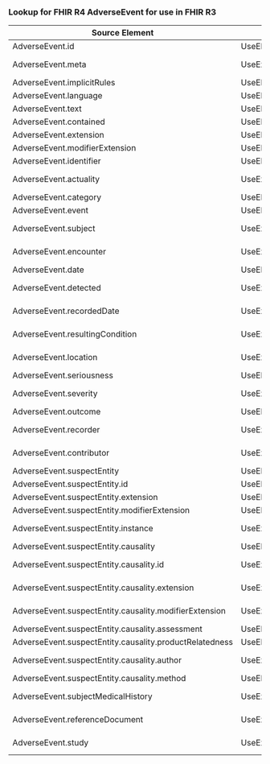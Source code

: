 ### Lookup for FHIR R4 AdverseEvent for use in FHIR R3

| Source Element | Usage | Target |
| -------------- | ----- | ------ |
| AdverseEvent.id | UseElementSameName | AdverseEvent.id |
| AdverseEvent.meta | UseExtension | http://hl7.org/fhir/4.0/StructureDefinition/extension-AdverseEvent.meta |
| AdverseEvent.implicitRules | UseElementSameName | AdverseEvent.implicitRules |
| AdverseEvent.language | UseElementSameName | AdverseEvent.language |
| AdverseEvent.text | UseElementSameName | AdverseEvent.text |
| AdverseEvent.contained | UseElementSameName | AdverseEvent.contained |
| AdverseEvent.extension | UseElementSameName | AdverseEvent.extension |
| AdverseEvent.modifierExtension | UseElementSameName | AdverseEvent.modifierExtension |
| AdverseEvent.identifier | UseElementSameName | AdverseEvent.identifier |
| AdverseEvent.actuality | UseExtension | http://hl7.org/fhir/4.0/StructureDefinition/extension-AdverseEvent.actuality |
| AdverseEvent.category | UseElementSameName | AdverseEvent.category |
| AdverseEvent.event | UseElementRenamed | AdverseEvent.type |
| AdverseEvent.subject | UseExtension | http://hl7.org/fhir/4.0/StructureDefinition/extension-AdverseEvent.subject |
| AdverseEvent.encounter | UseExtension | http://hl7.org/fhir/4.0/StructureDefinition/extension-AdverseEvent.encounter |
| AdverseEvent.date | UseElementSameName | AdverseEvent.date |
| AdverseEvent.detected | UseExtension | http://hl7.org/fhir/4.0/StructureDefinition/extension-AdverseEvent.detected |
| AdverseEvent.recordedDate | UseExtension | http://hl7.org/fhir/4.0/StructureDefinition/extension-AdverseEvent.recordedDate |
| AdverseEvent.resultingCondition | UseExtension | http://hl7.org/fhir/4.0/StructureDefinition/extension-AdverseEvent.resultingCondition |
| AdverseEvent.location | UseExtension | http://hl7.org/fhir/4.0/StructureDefinition/extension-AdverseEvent.location |
| AdverseEvent.seriousness | UseElementSameName | AdverseEvent.seriousness |
| AdverseEvent.severity | UseExtension | http://hl7.org/fhir/4.0/StructureDefinition/extension-AdverseEvent.severity |
| AdverseEvent.outcome | UseElementSameName | AdverseEvent.outcome |
| AdverseEvent.recorder | UseExtension | http://hl7.org/fhir/4.0/StructureDefinition/extension-AdverseEvent.recorder |
| AdverseEvent.contributor | UseExtension | http://hl7.org/fhir/4.0/StructureDefinition/extension-AdverseEvent.contributor |
| AdverseEvent.suspectEntity | UseElementSameName | AdverseEvent.suspectEntity |
| AdverseEvent.suspectEntity.id | UseElementSameName | AdverseEvent.suspectEntity.id |
| AdverseEvent.suspectEntity.extension | UseElementSameName | AdverseEvent.suspectEntity.extension |
| AdverseEvent.suspectEntity.modifierExtension | UseElementSameName | AdverseEvent.suspectEntity.modifierExtension |
| AdverseEvent.suspectEntity.instance | UseExtension | http://hl7.org/fhir/4.0/StructureDefinition/extension-AdverseEvent.suspectEntity.instance |
| AdverseEvent.suspectEntity.causality | UseElementSameName | AdverseEvent.suspectEntity.causality |
| AdverseEvent.suspectEntity.causality.id | UseExtension | http://hl7.org/fhir/4.0/StructureDefinition/extension-AdverseEvent.suspectEntity.causality.id |
| AdverseEvent.suspectEntity.causality.extension | UseExtension | http://hl7.org/fhir/4.0/StructureDefinition/extension-AdverseEvent.suspectEntity.causality.extension |
| AdverseEvent.suspectEntity.causality.modifierExtension | UseExtension | http://hl7.org/fhir/4.0/StructureDefinition/extension-AdverseEvent.suspectEntity.causality.modifierExtension |
| AdverseEvent.suspectEntity.causality.assessment | UseElementRenamed | AdverseEvent.suspectEntity.causalityAssessment |
| AdverseEvent.suspectEntity.causality.productRelatedness | UseElementRenamed | AdverseEvent.suspectEntity.causalityProductRelatedness |
| AdverseEvent.suspectEntity.causality.author | UseExtension | http://hl7.org/fhir/4.0/StructureDefinition/extension-AdverseEvent.suspectEntity.causality.author |
| AdverseEvent.suspectEntity.causality.method | UseElementRenamed | AdverseEvent.suspectEntity.causalityMethod |
| AdverseEvent.subjectMedicalHistory | UseExtension | http://hl7.org/fhir/4.0/StructureDefinition/extension-AdverseEvent.subjectMedicalHistory |
| AdverseEvent.referenceDocument | UseExtension | http://hl7.org/fhir/4.0/StructureDefinition/extension-AdverseEvent.referenceDocument |
| AdverseEvent.study | UseExtension | http://hl7.org/fhir/4.0/StructureDefinition/extension-AdverseEvent.study |
